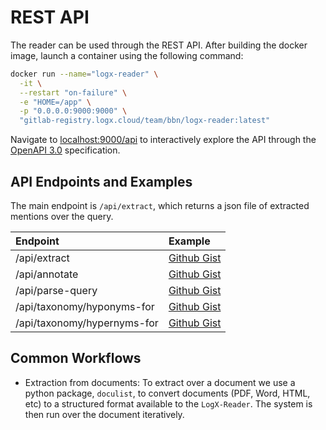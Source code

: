 # REST API

The reader can be used through the REST API. After building the docker image, launch a container using the following command:

```bash
docker run --name="logx-reader" \
  -it \
  --restart "on-failure" \
  -e "HOME=/app" \
  -p "0.0.0.0:9000:9000" \
  "gitlab-registry.logx.cloud/team/bbn/logx-reader:latest"
```

Navigate to [localhost:9000/api](http://localhost:9000/api) to interactively explore the API through the [OpenAPI 3.0](http://spec.openapis.org/oas/v3.0.3) specification.

## API Endpoints and Examples

The main endpoint is `/api/extract`, which returns a json file of extracted mentions over the query.

| Endpoint | Example |
| :--- | :--- |
| /api/extract | [Github Gist](https://gist.github.com/myedibleenso/9241a4c9c71d29f148ef0b8c44602b60) |
| /api/annotate | [Github Gist](https://gist.github.com/zwellington/21688441b3d8a62f8e2f2051e1792a63) |
| /api/parse-query | [Github Gist](https://gist.github.com/zwellington/f89929624a2ba82b66cf70add24f26ea) |
| /api/taxonomy/hyponyms-for | [Github Gist](https://gist.github.com/zwellington/7a7ae44bff5cd890198d2eea4f2f0145) |
| /api/taxonomy/hypernyms-for | [Github Gist](https://gist.github.com/zwellington/59041ebd68e60e1b7f21bb30545a4213) |

## Common Workflows

- Extraction from documents: To extract over a document we use a python package, `doculist`, to convert documents (PDF, Word, HTML, etc) to a structured format available to the `LogX-Reader`. The system is then run over the document iteratively.

<!--- 
- Manipulatiing mentions
  - python
  - scala
-->
